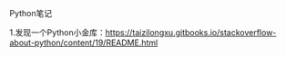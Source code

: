 Python笔记

1.发现一个Python小金库：https://taizilongxu.gitbooks.io/stackoverflow-about-python/content/19/README.html

